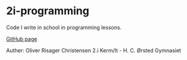 # 2i-programming
Code I write in school in programming lessons.

<a href="https://orc13a.github.io/2i-programming/">GitHub page</a>

Auther: Oliver Risager Christensen
2.i Kerm/It - H. C. Ørsted Gymnasiet
